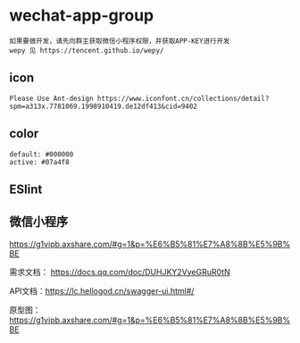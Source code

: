# wechat-app-group
    如果要做开发，请先向群主获取微信小程序权限，并获取APP-KEY进行开发
    wepy 见 https://tencent.github.io/wepy/
## icon
    Please Use Ant-design https://www.iconfont.cn/collections/detail?spm=a313x.7781069.1998910419.de12df413&cid=9402
    
## color
    default: #000000
    active: #07a4f8

## ESlint

## 微信小程序

https://g1vipb.axshare.com/#g=1&p=%E6%B5%81%E7%A8%8B%E5%9B%BE


需求文档： https://docs.qq.com/doc/DUHJKY2VyeGRuR0tN

API文档：https://lc.hellogod.cn/swagger-ui.html#/

原型图：https://g1vipb.axshare.com/#g=1&p=%E6%B5%81%E7%A8%8B%E5%9B%BE
